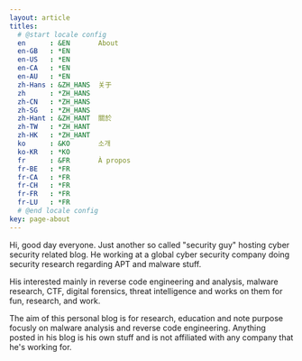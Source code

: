 ```yaml
---
layout: article
titles:
  # @start locale config
  en      : &EN       About
  en-GB   : *EN
  en-US   : *EN
  en-CA   : *EN
  en-AU   : *EN
  zh-Hans : &ZH_HANS  关于
  zh      : *ZH_HANS
  zh-CN   : *ZH_HANS
  zh-SG   : *ZH_HANS
  zh-Hant : &ZH_HANT  關於
  zh-TW   : *ZH_HANT
  zh-HK   : *ZH_HANT
  ko      : &KO       소개
  ko-KR   : *KO
  fr      : &FR       À propos
  fr-BE   : *FR
  fr-CA   : *FR
  fr-CH   : *FR
  fr-FR   : *FR
  fr-LU   : *FR
  # @end locale config
key: page-about
---
```


Hi, good day everyone. Just another so called "security guy" hosting cyber security related blog. He working at a global cyber security company doing security research regarding APT and malware stuff.

His interested mainly in reverse code engineering and analysis, malware research, CTF, digital forensics, threat intelligence and works on them for fun, research, and work.

The aim of this personal blog is for research, education and note purpose focusly on malware analysis and reverse code engineering. Anything posted in his blog is his own stuff and is not affiliated with any company that he's working for.
